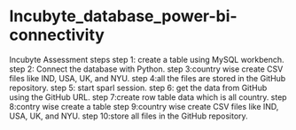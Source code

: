 # Incubyte_database_power-bi-connectivity
Incubyte Assessment steps step 1: create a table using MySQL workbench. step 2: Connect the database with Python. step 3:country wise create CSV files like IND, USA, UK, and NYU. step 4:all the files are stored in the GitHub repository. step 5: start sparl session. step 6: get the data from GitHub using the GitHub URL. step 7:create row table data which is all country. step 8:contry wise create a table step 9:country wise create CSV files like IND, USA, UK, and NYU. step 10:store all files in the GitHub repository.
